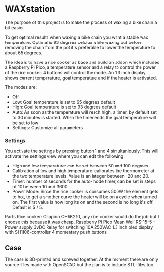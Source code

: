 # WAXstation

The purpose of this project is to make the process of waxing a bike chain a bit easier.

To get optimal results when waxing a bike chain you want a stable wax temperature. 
Optimal is 93 degrees celcius while waxing but before removing the chain 
from the pot it's preferable to lower the temperature to about 65 degrees.


The idea is to have a rice cooker as base and build an addon which includes 
a Raspberry Pi Pico, a temperature sensor and a relay to control the power of the rice cooker.
4 buttons will control the mode.
An 1.3 inch display shows current temperature, goal temperature and if the heater is activated.

The modes are:
- Off
- Low: Goal temperature is set to 65 degrees default
- High: Goal temperature is set to 93 degrees default
- Auto: As soon as the temperature will reach high, a timer, by default set to 30 minutes is started.
  When the timer ends the goal temperature will be set to low
- Settings: Customize all parameters



### Settings
You activate the settings by pressing button 1 and 4 simultaniously.
This will activate the settings view where you can edit the following:
- High and low temperature: can be set between 50 and 100 degrees
- Calibration at low and high temperature: calibrates the thermometer at 
  the two temperature levels. Value is an integer between -20 and 20.
- Timer: number of seconds for the auto-mode timer, can be set in steps of 10 between 10 and 3600.
- Power Mode: Since the rice cooker is consumes 500W the element gets to hot, to get a smother curve 
  the heater will be on a cycle when turned on. The first value is how long its on and the second is ho long it's off.
  Default is 5 / 5.


Parts
Rice cooker: Chapion CHRK210, any rice cooker would do the job but I choose this because it was cheap.
Raspberry Pi Pico
Mean Well RS-15-5 - Power supply
3vDC Relay for switching 10A 250VAC
1.3 inch oled display with SH1106-controller
4 momentary push buttons 


## Case
The case is 3D-printed and screwed together. At the moment there are only source-files 
made with OpenSCAD but the plan is to include STL-files too.
